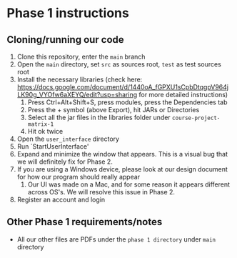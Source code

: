 # Phase 1 instructions
## Cloning/running our code
1. Clone this repository, enter the `main` branch
2. Open the `main` directory, set `src` as sources root, `test` as test sources root
3. Install the necessary libraries (check here: https://docs.google.com/document/d/1440oA_fGPXU1sCpbDtqgpV964jLK90g_VYOfw6aXEYQ/edit?usp=sharing  for more detailed instructions)
   1. Press Ctrl+Alt+Shift+S, press modules, press the Dependencies tab
   2. Press the + symbol (above Export), hit JARs or Directories
   3. Select all the jar files in the libraries folder under `course-project-matrix-1`
   4. Hit ok twice
4. Open the `user_interface` directory
5. Run `StartUserInterface'
6. Expand and minimize the window that appears. This is a visual bug that we will definitely fix for Phase 2.
7. If you are using a Windows device, please look at our design document for how our program should really appear
   1. Our UI was made on a Mac, and for some reason it appears different across OS's. We will resolve this issue in Phase 2.
8. Register an account and login
## Other Phase 1 requirements/notes
* All our other files are PDFs under the `phase 1 directory` under `main` directory